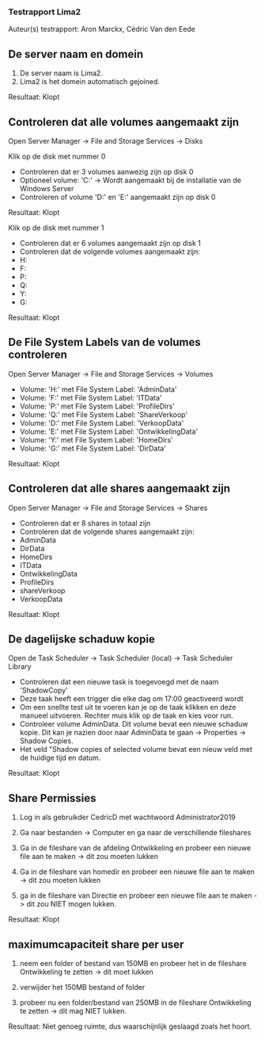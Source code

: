### Testrapport Lima2

Auteur(s) testrapport: Aron Marckx, Cédric Van den Eede
## De server naam en domein

1. De server naam is Lima2.
2. Lima2 is het domein automatisch gejoined.

Resultaat: Klopt

## Controleren dat alle volumes aangemaakt zijn

Open Server Manager -> File and Storage Services -> Disks

Klik op de disk met nummer 0

- Controleren dat er 3 volumes aanwezig zijn op disk 0
- Optioneel volume: 'C:' -> Wordt aangemaakt bij de installatie van de Windows Server
- Controleren of volume 'D:' en 'E:' aangemaakt zijn op disk 0

Resultaat: Klopt

Klik op de disk met nummer 1

- Controleren dat er 6 volumes aangemaakt zijn op disk 1
- Controleren dat de volgende volumes aangemaakt zijn:
- H:
- F:
- P:
- Q:
- Y:
- G:

Resultaat: Klopt

## De File System Labels van de volumes controleren

Open Server Manager -> File and Storage Services -> Volumes

- Volume: 'H:' met File System Label: 'AdminData'
- Volume: 'F:' met File System Label: 'ITData'
- Volume: 'P:' met File System Label: 'ProfileDirs'
- Volume: 'Q:' met File System Label: 'ShareVerkoop'
- Volume: 'D:' met File System Label: 'VerkoopData'
- Volume: 'E:' met File System Label: 'OntwikkelingData'
- Volume: 'Y:' met File System Label: 'HomeDirs'
- Volume: 'G:' met File System Label: 'DirData'

Resultaat: Klopt

## Controleren dat alle shares aangemaakt zijn

Open Server Manager -> File and Storage Services -> Shares

- Controleren dat er 8 shares in totaal zijn
- Controleren dat de volgende shares aangemaakt zijn:
- AdminData
- DirData
- HomeDirs
- ITData
- OntwikkelingData
- ProfileDirs
- shareVerkoop
- VerkoopData

Resultaat: Klopt

## De dagelijske schaduw kopie

Open de Task Scheduler -> Task Scheduler (local) -> Task Scheduler Library

- Controleren dat een nieuwe task is toegevoegd met de naam 'ShadowCopy'
- Deze taak heeft een trigger die elke dag om 17:00 geactiveerd wordt
- Om een snellte test uit te voeren kan je op de taak klikken en deze manueel uitvoeren. Rechter muis klik op de taak en kies voor run.
- Controleer volume AdminData. Dit volume bevat een nieuwe schaduw kopie. Dit kan je nazien door naar AdminData te gaan -> Properties -> Shadow Copies.
- Het veld "Shadow copies of selected volume bevat een nieuw veld met de huidige tijd en datum.

Resultaat: Klopt

## Share Permissies

1. Log in als gebruikder CedricD met wachtwoord Administrator2019

2. Ga naar bestanden -> Computer en ga naar de verschillende fileshares

3. Ga in de fileshare van de afdeling Ontwikkeling en probeer een nieuwe file aan te maken -> dit zou moeten lukken

4. Ga in de fileshare van homedir en probeer een nieuwe file aan te maken -> dit zou moeten lukken

5. ga in de fileshare van Directie en probeer een nieuwe file aan te maken -> dit zou NIET mogen lukken.

Resultaat: Klopt

## maximumcapaciteit share per user

1. neem een folder of bestand van 150MB en probeer het in de fileshare Ontwikkeling te zetten -> dit moet lukken

2. verwijder het 150MB bestand of folder

3. probeer nu een folder/bestand van 250MB in de fileshare Ontwikkeling te zetten -> dit mag NIET lukken.

Resultaat: Niet genoeg ruimte, dus waarschijnlijk geslaagd zoals het hoort.

